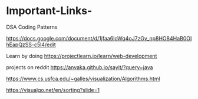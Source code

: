 # Important-Links-

DSA Coding Patterns

https://docs.google.com/document/d/1jfaa6loWq4oJ7zGv_np8HO84HaB0OIhEapQzSS-c5l4/edit


Learn by doing 
https://projectlearn.io/learn/web-development


projects on reddit
https://anvaka.github.io/sayit/?query=java




https://www.cs.usfca.edu/~galles/visualization/Algorithms.html


https://visualgo.net/en/sorting?slide=1
